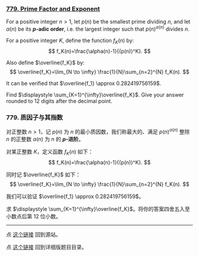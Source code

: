 ### [779. Prime Factor and Exponent](https://projecteuler.net/problem=779)

For a positive integer $n \gt 1$, let $p(n)$ be the smallest prime dividing $n$, and let $\alpha(n)$ be its **$p$-adic order**, i.e. the largest integer such that $p(n)^{\alpha(n)}$ divides $n$.

For a positive integer $K$, define the function $f_K(n)$ by:
$$
f_K(n)=\frac{\alpha(n)-1}{(p(n))^K}.
$$

Also define $\overline{f_K}$ by:
$$
\overline{f_K}=\lim_{N \to \infty} \frac{1}{N}\sum_{n=2}^{N} f_K(n).
$$

It can be verified that $\overline{f_1} \approx 0.282419756159$.

Find $\displaystyle \sum_{K=1}^{\infty}\overline{f_K}$. Give your answer rounded to $12$ digits after the decimal point.

### 779. 质因子与其指数

对正整数 $n > 1$，记 $p(n)$ 为 $n$ 的最小质因数，我们称最大的、满足 $p(n)^{\alpha(n)}$ 整除 $n$ 的正整数 $\alpha(n)$ 为 $n$ 的 **$p$-进阶**。

对某正整数 $K$，定义函数 $f_K(n)$ 如下：
$$
f_K(n)=\frac{\alpha(n)-1}{(p(n))^K}.
$$

同时记 $\overline{f_K}$ 如下：
$$
\overline{f_K}=\lim_{N \to \infty} \frac{1}{N}\sum_{n=2}^{N} f_K(n).
$$

我们可以验证 $\overline{f_1} \approx 0.282419756159$。

求 $\displaystyle \sum_{K=1}^{\infty}\overline{f_K}$。将你的答案四舍五入至小数点后第 12 位小数。

---

点 [这个链接](https://fsy-juruo.github.io/pe-chinese-translation/) 回到源站。

点 [这个链接](https://fsy-juruo.github.io/pe-chinese-translation/detailed_content_archives.html) 回到详细版题目目录。